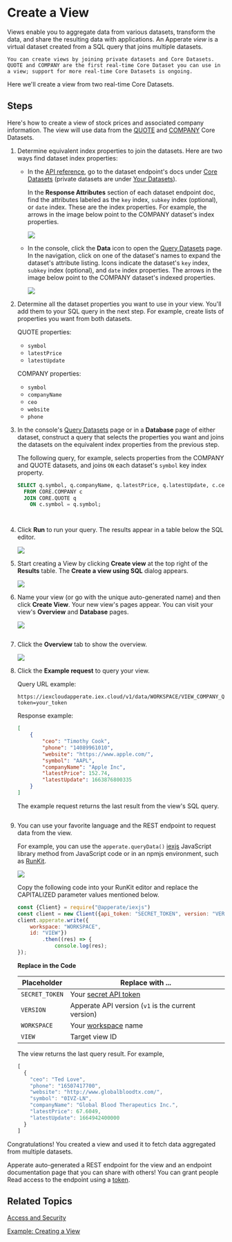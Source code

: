 # Create a View

Views enable you to aggregate data from various datasets, transform the data, and share the resulting data with applications. An Apperate *view* is a virtual dataset created from a SQL query that joins multiple datasets. 

``` {important}
You can create views by joining private datasets and Core Datasets. QUOTE and COMPANY are the first real-time Core Dataset you can use in a view; support for more real-time Core Datasets is ongoing.
```

Here we'll create a view from two real-time Core Datasets.

## Steps

Here's how to create a view of stock prices and associated company information. The view will use data from the [QUOTE](https://iexcloud.io/docs/core/QUOTE) and [COMPANY](https://iexcloud.io/docs/core/COMPANY) Core Datasets.

1. Determine equivalent index properties to join the datasets. Here are two ways find dataset index properties:

    - In the [API reference](https://iexcloud.io/docs/), go to the dataset endpoint's docs under [Core Datasets](https://iexcloud.io/docs/core) (private datasets are under [Your Datasets](https://iexcloud.io/docs/datasets)).
    
        In the **Response Attributes** section of each dataset endpoint doc, find the attributes labeled as the `key` index, `subkey` index (optional), or `date` index. These are the index properties. For example, the arrows in the image below point to the COMPANY dataset's index properties.
  
        ![](./create-a-view/company-ref-doc-resp-attribs.png)

    - In the console, click the **Data** icon to open the [Query Datasets](https://iexcloud.io/console/datasets) page. In the navigation, click on one of the dataset's names to expand the dataset's attribute listing. Icons indicate the dataset's `key` index, `subkey` index (optional), and `date` index properties. The arrows in the image below point to the COMPANY dataset's indexed properties.
  
        ![](./create-a-view/company-prop-summary-in-console.png)

1. Determine all the dataset properties you want to use in your view. You'll add them to your SQL query in the next step. For example, create lists of properties you want from both datasets.

    QUOTE properties:

    - `symbol`
    - `latestPrice`
    - `latestUpdate`

    COMPANY properties:

    - `symbol`
    - `companyName`
    - `ceo`
    - `website`
    - `phone`

1. In the console's [Query Datasets](https://iexcloud.io/console/datasets) page or in a **Database** page of either dataset, construct a query that selects the properties you want and joins the datasets on the equivalent index properties from the previous step.

    The following query, for example, selects properties from the COMPANY and QUOTE datasets, and joins `ON` each dataset's `symbol` key index property.

    ```sql
    SELECT q.symbol, q.companyName, q.latestPrice, q.latestUpdate, c.ceo, c.website, c.phone 
      FROM CORE.COMPANY c 
      JOIN CORE.QUOTE q 
        ON c.symbol = q.symbol;
    ```

    ``` {important} WHERE clauses and ON clauses must only operate on indexed properties (columns). See the Unique Index components [here](./understanding-datasets.md#indexing-with-unique-index).
    ```

    ``` {important} Apperate does not support SELECT \* queries on views.
    ```

1. Click **Run** to run your query. The results appear in a table below the SQL editor.

    ![](./create-a-view/query-company-and-quote.png)

1. Start creating a View by clicking **Create view** at the top right of the **Results** table. The **Create a view using SQL** dialog appears.
    
    ![](./create-a-view/dialog-for-create-a-view.png)

1. Name your view (or go with the unique auto-generated name) and then click **Create View**. Your new view's pages appear. You can visit your view's **Overview** and **Database** pages.
    
    ![](./create-a-view/pages-for-new-view.png)

    ``` {important} The \_system prefix (case-insensitive) is reserved for Apperate system tables and columns. You are forbidden to prefix dataset IDs, view IDs, and dataset property names with \_system (case-insensitive).
    ```

1. Click the **Overview** tab to show the overview.

    ![](./create-a-view/example-request-for-view.png)

1. Click the **Example request** to query your view.

    Query URL example:

    ```
    https://iexcloudapperate.iex.cloud/v1/data/WORKSPACE/VIEW_COMPANY_QUOTES?token=your_token
    ```

    Response example:

    ```json
    [
        {
            "ceo": "Timothy Cook",
            "phone": "14089961010",
            "website": "https://www.apple.com/",
            "symbol": "AAPL",
            "companyName": "Apple Inc",
            "latestPrice": 152.74,
            "latestUpdate": 1663876800335
        }
    ]
    ```

    The example request returns the last result from the view's SQL query.

    ``` {note} Some companies may not have a current price.
    ```

1. You can use your favorite language and the REST endpoint to request data from the view. 

    For example, you can use the `apperate.queryData()` [iexjs](https://www.npmjs.com/package/@apperate/iexjs) JavaScript library method from JavaScript code or in an npmjs environment, such as [RunKit](https://npm.runkit.com/%40apperate%2Fiexjs).

    ![](./create-a-view/runkit.png)

    Copy the following code into your RunKit editor and replace the CAPITALIZED parameter values mentioned below. 

    ```javascript
    const {Client} = require("@apperate/iexjs")
    const client = new Client({api_token: "SECRET_TOKEN", version: "VERSION"});
    client.apperate.write({
        workspace: "WORKSPACE", 
        id: "VIEW"})
            .then((res) => {
                console.log(res);
    });
    ```

    **Replace in the Code**

    | Placeholder | Replace with ... |
    | --- | --- |
    | `SECRET_TOKEN` | Your [secret API token](../reference/glossary.md#secret-token-secret-key) |
    | `VERSION` | Apperate API version (`v1` is the current version) |
    | `WORKSPACE` | Your [workspace](../reference/glossary.md#workspace) name |
    | `VIEW` | Target view ID |

    The view returns the last query result. For example,

    ```javascript
    [
      {
        "ceo": "Ted Love",
        "phone": "16507417700",
        "website": "http://www.globalbloodtx.com/",
        "symbol": "0IVZ-LN",
        "companyName": "Global Blood Therapeutics Inc.",
        "latestPrice": 67.6049,
        "latestUpdate": 1664942400000
      }
    ]
    ```

Congratulations! You created a view and used it to fetch data aggregated from multiple datasets.

Apperate auto-generated a REST endpoint for the view and an endpoint documentation page that you can share with others! You can grant people Read access to the endpoint using a [token](../administration/access-and-security.md#creating-an-api-token).

## Related Topics

[Access and Security](../administration/access-and-security.md)

[Example: Creating a View](./example-creating-a-view.md)